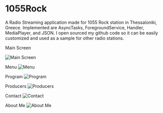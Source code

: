 # 1055Rock
A Radio Streaming application made for 1055 Rock station in Thessaloniki, Greece. Implemented are AsyncTasks, ForegroundService, Handler, MediaPlayer, and JSON. I open sourced my github code so it can be easily customized and used as a sample for other radio stations.

Main Screen

![Main Screen](https://lh3.googleusercontent.com/mYwYNZRP6-uSyHm2OjpvWPoNSN3-g_JX0PVIDgd216PatRTA5jNrror1XGYMg3eOZm56HSO80EpreQ=w2560-h1329-rw)

Menu
![Menu](https://lh5.googleusercontent.com/9wUJiIfMvKV8_Qe1ODZqzmKK8Y99OTtTNrgQ6e59mBxe4c7PEy4u5beX3k2ZMLhbMdUOvC_BuPSq7w=w2560-h1297-rw)

Program
![Program](https://lh3.googleusercontent.com/TIm_vYhCatxkITrmGUl3ZVwAkfTk6wr2yP8QrpNGeNGcWVb1oPWqTlqRI_snFqcRDE-hJs-2BSJLvA=w2560-h1297-rw)

Producers
![Producers](https://lh6.googleusercontent.com/ZDx2HICCdrcAoenxGg9V-EMndrqEEn_ljKOqgtIClozlZkqlCZ72ACKHzlaDsUM98uY1QHclgBT-Og=w1825-h1297-rw)

Contact
![Contact](https://lh5.googleusercontent.com/khuqS5ZmnsB-6qgT2v6-xvyF4mQZ90-jFBJgEukVsrAo4cYN96SF2ve45ucRObVlciyB2SsjWeWNGg=w1825-h1297-rw)

About Me
![About Me](https://lh3.googleusercontent.com/vahNv6UwpdUyZIE7KmYSQ5QlzNg-AKHi7RdI0ROqFN2FuaKvuMziDGu6ro8tXjV5J2VkxX8lM50SDg=w1825-h1297-rw)

